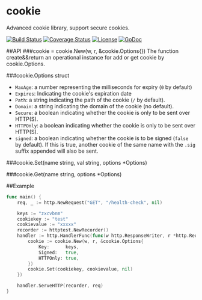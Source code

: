 # cookie
Advanced cookie library, support secure cookies.

[![Build Status](https://travis-ci.org/go-http-utils/cookie.svg?branch=master)](https://travis-ci.org/go-http-utils/cookie)
[![Coverage Status](http://img.shields.io/coveralls/go-http-utils/cookie.svg?style=flat-square)](https://coveralls.io/r/go-http-utils/cookie)
[![License](http://img.shields.io/badge/license-mit-blue.svg?style=flat-square)](https://raw.githubusercontent.com/go-http-utils/cookie/master/LICENSE)
[![GoDoc](http://img.shields.io/badge/go-documentation-blue.svg?style=flat-square)](http://godoc.org/github.com/go-http-utils/cookie)



##API
###cookie = cookie.New(w, r, &cookie.Options{})
The function create&&return an operational instance for add or get cookie by cookie.Options.

###cookie.Options struct
* `MaxAge`: a number representing the milliseconds for expiry (`0` by default)
* `Expires`: Indicating the cookie's expiration date 
* `Path`: a string indicating the path of the cookie (`/` by default).
* `Domain`: a string indicating the domain of the cookie (no default).
* `Secure`: a boolean indicating whether the cookie is only to be sent over HTTP(S).
* `HTTPOnly`: a boolean indicating whether the cookie is only to be sent over HTTP(S).
* `signed`: a boolean indicating whether the cookie is to be signed (`false` by default). If this is true, another cookie of the same name with the `.sig` suffix appended will also be sent.

###cookie.Set(name string, val string, options *Options)

###cookie.Get(name string, options *Options)

##Example

```go
func main() {
	req, _ := http.NewRequest("GET", "/health-check", nil)

	keys := "zxcvbnm"
	cookiekey := "test"
	cookievalue := "xxxxx"
	recorder := httptest.NewRecorder()
	handler := http.HandlerFunc(func(w http.ResponseWriter, r *http.Request) {
		cookie := cookie.New(w, r, &cookie.Options{
			Key:      keys,
			Signed:   true,
			HTTPOnly: true,
		})
		cookie.Set(cookiekey, cookievalue, nil)
	})

	handler.ServeHTTP(recorder, req)
}
```
